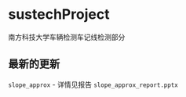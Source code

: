 # sustechProject

南方科技大学车辆检测车记线检测部分

## 最新的更新
```slope_approx``` - 详情见报告 ```slope_approx_report.pptx```
